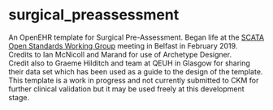 # surgical_preassessment
An OpenEHR template for Surgical Pre-Assessment.
Began life at the <a href="https://www.scata.org.uk/workinggroups.php">SCATA Open Standards Working Group</a> meeting in Belfast in February 2019.<br/>
Credits to Ian McNicoll and Marand for use of Archetype Designer.<br/>
Credit also to Graeme Hilditch and team at QEUH in Glasgow for sharing their data set which has been used as a guide to the design of the template.<br/>
This template is a work in progress and not currently submitted to CKM for further clinical validation but it may be used freely at this development stage.
